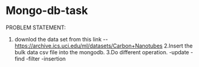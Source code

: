 # Mongo-db-task
PROBLEM STATEMENT:
1. downlod the data set from this link --https://archive.ics.uci.edu/ml/datasets/Carbon+Nanotubes
2.Insert the bulk data csv file into the mongodb.
3.Do different operation.
  -update
  -find
  -filter
  -insertion
